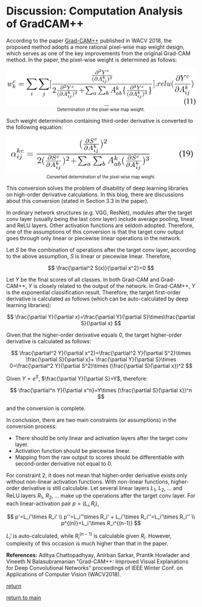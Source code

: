 <head>
    <script src="https://cdn.mathjax.org/mathjax/latest/MathJax.js?config=TeX-AMS-MML_HTMLorMML" type="text/javascript"></script>
    <script type="text/x-mathjax-config">
        MathJax.Hub.Config({
            tex2jax: {
            skipTags: ['script', 'noscript', 'style', 'textarea', 'pre'],
            inlineMath: [['$','$']]
            }
        });
    </script>
</head>

# Discussion: Computation Analysis of GradCAM++

According to the paper [Grad-CAM++](https://arxiv.org/abs/1710.11063) published in WACV 2018,
the proposed method adopts a more rational pixel-wise map weight design,
which serves as one of the key improvements from the original Grad-CAM method.
In the paper, the pixel-wise weight is determined as follows:

<div align="center">
    <img src="./weight.png" height="100" alt="Pixel-wise weight determination"/>
    <center style="font-size:80%">Determination of the pixel-wise map weight.</center>
</div>

Such weight determination containing third-order derivative is converted to the following equation:

<div align="center">
    <img src="./converted_weight.png" height="100" alt="Converted pixel-wise weight determination"/>
    <center style="font-size:80%">Converted determination of the pixel-wise map weight.</center>
</div>

This conversion solves the problem of disability of deep learning libraries on high-order derivative calculations.
In this blog, there are discussions about this conversion (stated in Section 3.3 in the paper).

In ordinary network structures (e.g. VGG, ResNet),
modules after the target conv layer (usually being the last conv layer) include average pooling, linear and ReLU layers.
Other activation functions are seldom adopted.
Therefore, one of the assumptions of this conversion is that
the target conv output goes through only linear or piecewise linear operations in the network.

Let $S$ be the combination of operations after the target conv layer,
according to the above assumption, $S$ is linear or piecewise linear.
Therefore,

$$
\frac{\partial^2 S(x)}{\partial x^2}=0
$$

Let $Y$ be the final scores of all classes.
In both Grad-CAM and Grad-CAM++, $Y$ is closely related to the output of the network.
In Grad-CAM++, $Y$ is the exponential classification result.
Therefore, the target first-order derivative is calculated as follows
(which can be auto-calculated by deep learning libraries):

$$
\frac{\partial Y}{\partial x}=\frac{\partial Y}{\partial S}\times\frac{\partial S}{\partial x}
$$

Given that the higher-order derivative equals 0,
the target higher-order derivative is calculated as follows:

$$
\frac{\partial^2 Y}{\partial x^2}=\frac{\partial^2 Y}{\partial S^2}\times \frac{\partial S}{\partial x}+
\frac{\partial Y}{\partial S}\times 0=\frac{\partial^2 Y}{\partial S^2}\times (\frac{\partial S}{\partial x})^2
$$

Given $Y=e^S$, $\frac{\partial Y}{\partial S}=Y$, therefore:

$$
\frac{\partial^n Y}{\partial x^n}=Y\times (\frac{\partial S}{\partial x})^n
$$

and the conversion is complete.

In conclusion, there are two main constraints (or assumptions) in the conversion process:
- There should be only linear and activation layers after the target conv layer.
- Activation function should be piecewise linear.
- Mapping from the raw output to scores should be differentiable with second-order derivative not equal to 0.

For constraint 2, it does not mean that higher-order derivative exists only without non-linear activation functions.
With non-linear functions, higher-order derivative is still calculable.
Let several linear layers $L_1$, $L_2$, ... and ReLU layers $R_1$, $R_2$, ...
make up the operations after the target conv layer.
For each linear-activation pair $p=(L_i,R_i)$,

$$
p'=L_i'\times R_i' \\
p''=L_i''\times R_i' + L_i'\times R_i''=L_i'\times R_i'' \\
p^{(n)}=L_i'\times R_i^{(n-1)}
$$

$L_i'$ is auto-calculated, while $R_i^{(n-1)}$ is calculable given $R_i$.
However, complexity of this occasion is much higher than that in the paper.

**References:** Aditya Chattopadhyay, Anirban Sarkar, Prantik Howlader and Vineeth N Balasubramanian "Grad-CAM++: Improved Visual Explanations for Deep Convolutional Networks" proceedings of IEEE Winter Conf. on Applications of Computer Vision (WACV2018).

[return](../../blogs.md)

[return to main](../../../index.md)

